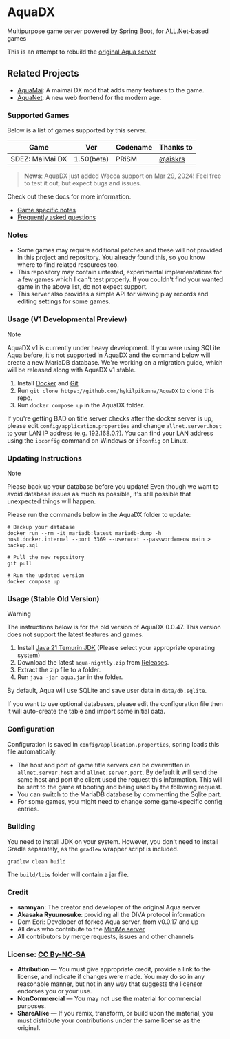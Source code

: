 # AquaDX

Multipurpose game server powered by Spring Boot, for ALL.Net-based games

This is an attempt to rebuild the [original Aqua server](https://dev.s-ul.net/NeumPhis/aqua)

## Related Projects

* [AquaMai](./AquaMai): A maimai DX mod that adds many features to the game.
* [AquaNet](./AquaNet): A new web frontend for the modern age.

### Supported Games

Below is a list of games supported by this server. 

| Game                       | Ver  | Codename      | Thanks to                                  |
|----------------------------|------|---------------|--------------------------------------------|
| SDEZ: MaiMai DX            | 1.50(beta) | PRiSM | [@aiskrs](https://github.com/Aiskrs/)   |

> **News**: AquaDX just added Wacca support on Mar 29, 2024! Feel free to test it out, but expect bugs and issues.

Check out these docs for more information.
* [Game specific notes](docs/game_specific_notes.md)
* [Frequently asked questions](docs/frequently_asked_questions.md)

### Notes
* Some games may require additional patches and these will not provided in this project and repository. You already found this, so you know where to find related resources too.
* This repository may contain untested, experimental implementations for a few games which I can't test properly. If you couldn't find your wanted game in the above list, do not expect support.
* This server also provides a simple API for viewing play records and editing settings for some games.

### Usage (V1 Developmental Preview)

> [!NOTE]
> AquaDX v1 is currently under heavy development.
> If you were using SQLite Aqua before, it's not supported in AquaDX and the command below will create a new MariaDB database.
> We're working on a migration guide, which will be released along with AquaDX v1 stable.

1. Install [Docker](https://www.docker.com/get-started/) and [Git](https://git-scm.com/downloads)
2. Run `git clone https://github.com/hykilpikonna/AquaDX` to clone this repo.
3. Run `docker compose up` in the AquaDX folder.

If you're getting BAD on title server checks after the docker server is up, please edit `config/application.properties` 
and change `allnet.server.host` to your LAN IP address (e.g. 192.168.0.?). You can find your LAN address using the `ipconfig` command on Windows or `ifconfig` on Linux. 

### Updating Instructions

> [!NOTE]
> Please back up your database before you update! Even though we want to avoid database issues as much as possible, it's still possible that unexpected things will happen.

Please run the commands below in the AquaDX folder to update:

```
# Backup your database
docker run --rm -it mariadb:latest mariadb-dump -h host.docker.internal --port 3369 --user=cat --password=meow main > backup.sql

# Pull the new repository
git pull

# Run the updated version
docker compose up
```

### Usage (Stable Old Version)

> [!WARNING]
> The instructions below is for the old version of AquaDX 0.0.47. This version does not support the latest features and games.

1. Install [Java 21 Temurin JDK](https://adoptium.net/temurin/releases/?version=21) (Please select your appropriate operating system)
2. Download the latest `aqua-nightly.zip` from [Releases](https://github.com/hykilpikonna/AquaDX/releases).
3. Extract the zip file to a folder.
4. Run `java -jar aqua.jar` in the folder.

By default, Aqua will use SQLite and save user data in `data/db.sqlite`.

If you want to use optional databases, please edit the configuration file then it will auto-create the table and import some initial data.

### Configuration
Configuration is saved in `config/application.properties`, spring loads this file automatically.

* The host and port of game title servers can be overwritten in `allnet.server.host` and `allnet.server.port`. By default it will send the same host and port the client used the request this information.
This will be sent to the game at booting and being used by the following request.
* You can switch to the MariaDB database by commenting the Sqlite part.
* For some games, you might need to change some game-specific config entries.

### Building
You need to install JDK on your system. However, you don't need to install Gradle separately, as the `gradlew` wrapper script is included.
```
gradlew clean build
```
The `build/libs` folder will contain a jar file.

### Credit
* **samnyan**: The creator and developer of the original Aqua server
* **Akasaka Ryuunosuke**: providing all the DIVA protocol information
* Dom Eori: Developer of forked Aqua server, from v0.0.17 and up
* All devs who contribute to the [MiniMe server](https://dev.s-ul.net/djhackers/minime)
* All contributors by merge requests, issues and other channels

### License: [CC By-NC-SA](https://creativecommons.org/licenses/by-nc-sa/4.0/deed.en)

* **Attribution** — You must give appropriate credit, provide a link to the license, and indicate if changes were made. You may do so in any reasonable manner, but not in any way that suggests the licensor endorses you or your use.
* **NonCommercial** — You may not use the material for commercial purposes.
* **ShareAlike** — If you remix, transform, or build upon the material, you must distribute your contributions under the same license as the original.
